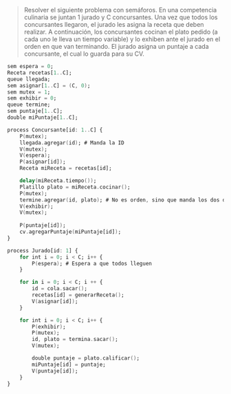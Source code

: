 >Resolver el siguiente problema con semáforos. En una competencia culinaria se juntan 1 jurado y C concursantes. Una vez que todos los concursantes llegaron, el jurado les asigna la receta que deben realizar. A continuación, los concursantes cocinan el plato pedido (a cada uno le lleva un tiempo variable) y lo exhiben ante el jurado en el orden en que van terminando. El jurado asigna un puntaje a cada concursante, el cual lo guarda para su CV.

```ada
sem espera = 0;
Receta recetas[1..C];
queue llegada;
sem asignar[1..C] = (C, 0);
sem mutex = 1;
sem exhibir = 0;
queue termine;
sem puntaje[1..C];
double miPuntaje[1..C];

process Concursante[id: 1..C] {
    P(mutex);
    llegada.agregar(id); # Manda la ID
    V(mutex);
    V(espera);
    P(asignar[id]);
    Receta miReceta = recetas[id];

    delay(miReceta.tiempo());
    Platillo plato = miReceta.cocinar();
    P(mutex);
    termine.agregar(id, plato); # No es orden, sino que manda los dos datos
    V(exhibir);
    V(mutex);
    
    P(puntaje[id]);
    cv.agregarPuntaje(miPuntaje[id]);
}

process Jurado[id: 1] {
    for int i = 0; i < C; i++ {
        P(espera); # Espera a que todos lleguen
    }

    for in i = 0; i < C; i ++ {
        id = cola.sacar();
        recetas[id] = generarReceta();
        V(asignar[id]);
    }

    for int i = 0; i < C; i++ {
        P(exhibir);
        P(mutex);
        id, plato = termina.sacar();
        V(mutex);

        double puntaje = plato.calificar();
        miPuntaje[id] = puntaje;
        V(puntaje[id]);
    }
}
```